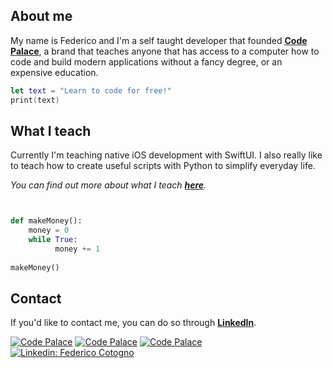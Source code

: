 ## About me
My name is Federico and I'm a self taught developer that founded **[Code Palace](https://www.youtube.com/c/CodePalace/)**, a brand that teaches anyone that has access to a computer how to code and build modern applications without a fancy degree, or an expensive education.

```swift
let text = "Learn to code for free!"
print(text)
```

## What I teach
Currently I'm teaching native iOS development with SwiftUI. I also really like to teach how to create useful scripts with Python to simplify everyday life. 

_You can find out more about what I teach **[here](https://www.youtube.com/c/CodePalace/)**._

```python


def makeMoney():
    money = 0
    while True:
          money += 1
    
makeMoney()
```

## Contact
If you'd like to contact me, you can do so through **[LinkedIn](https://www.linkedin.com/in/federicocotogno/)**.

[![Code Palace](https://img.shields.io/youtube/channel/subscribers/UCuudpdbKmQWq2PPzYgVCWlA?label=Code%20Palace&style=social)](https://www.youtube.com/c/CodePalace/videos)
[![Code Palace](https://img.shields.io/twitter/follow/federicocotogno?label=Twitter)](https://twitter.com/federicocotogno)
[![Code Palace](https://img.shields.io/github/followers/federicocotogno?style=social)](https://github.com/federicocotogno)
[![Linkedin: Federico Cotogno](https://img.shields.io/badge/-Federico_Cotogno-blue?style=flat-square&logo=Linkedin&logoColor=white&link=https://www.linkedin.com/in/federicocotogno/)](https://www.linkedin.com/in/federicocotogno/)




